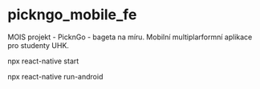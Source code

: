 # pickngo_mobile_fe
MOIS projekt - PicknGo - bageta na míru. Mobilní multiplarformní aplikace pro studenty UHK. 

npx react-native start

npx react-native run-android
